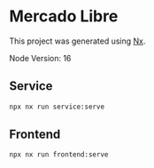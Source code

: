 # Mercado Libre

This project was generated using [Nx](https://nx.dev).

Node Version: 16

## Service

```bash
npx nx run service:serve
```

## Frontend

```bash
npx nx run frontend:serve
```
